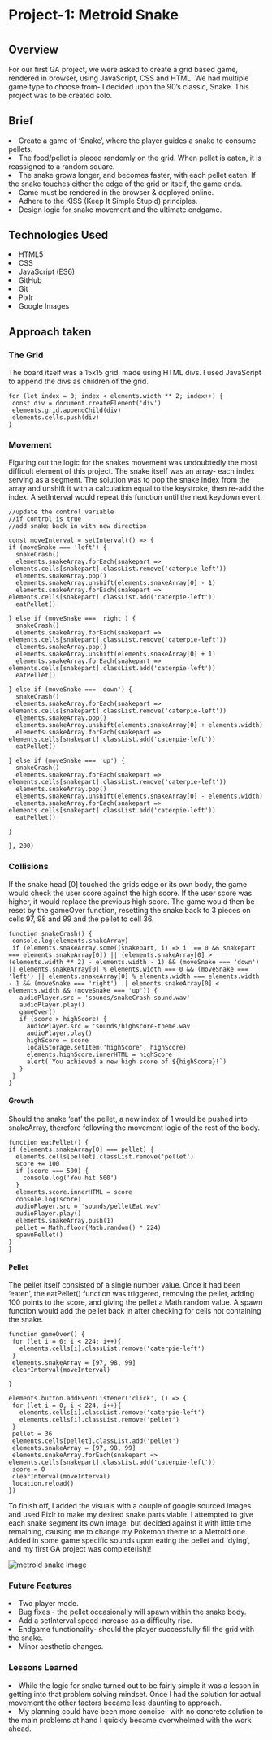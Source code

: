 <h1>Project-1: Metroid Snake<h1>

<h2>Overview</h2>

<p>For our first GA project, we were asked to create a grid based game, rendered in browser, using JavaScript, CSS and HTML. We had multiple game type to choose from- I decided upon the 90’s classic, Snake. This project was to be created solo.</p>

<h2>Brief</h2>

<li>Create a game of ‘Snake’, where the player guides a snake to consume pellets.</li>
<li>The food/pellet is placed randomly on the grid. When pellet is eaten, it is reassigned to a random square.</li>
<li>The snake grows longer, and becomes faster, with each pellet eaten. If the snake touches either the edge of the grid or itself, the game ends.</li>
<li>Game must be rendered in the browser & deployed online.</li>
<li>Adhere to the KISS (Keep It Simple Stupid) principles.</li>
<li>Design logic for snake movement and the ultimate endgame.</li>

<h2>Technologies Used</h2>

<li>HTML5</li>
<li>CSS</li>
<li>JavaScript (ES6)</li>
<li>GitHub</li>
<li>Git</li>
<li>Pixlr</li>
<li>Google Images</li>

<h2>Approach taken</h2>
 
 <h3>The Grid</h3>

 <p>The board itself was a 15x15 grid, made using HTML divs. I used JavaScript to append the divs as children of the grid.</p>

 ```
 for (let index = 0; index < elements.width ** 2; index++) {
  const div = document.createElement('div')
  elements.grid.appendChild(div)
  elements.cells.push(div)
}
 ```

 <h3>Movement</h4>

  <p>Figuring out the logic for the snakes movement was undoubtedly the most difficult element of this project. The snake itself was an array- each index serving as a segment. The solution was to pop the snake index from the array and unshift it with a calculation equal to the keystroke, then re-add the index. A setInterval would repeat this function until the next keydown event.</p>

  ```
  //update the control variable 
//if control is true
//add snake back in with new direction

const moveInterval = setInterval(() => {
  if (moveSnake === 'left') {
    snakeCrash()
    elements.snakeArray.forEach(snakepart => elements.cells[snakepart].classList.remove('caterpie-left'))
    elements.snakeArray.pop()
    elements.snakeArray.unshift(elements.snakeArray[0] - 1)
    elements.snakeArray.forEach(snakepart => elements.cells[snakepart].classList.add('caterpie-left'))
    eatPellet()
    
  } else if (moveSnake === 'right') {
    snakeCrash()
    elements.snakeArray.forEach(snakepart => elements.cells[snakepart].classList.remove('caterpie-left'))
    elements.snakeArray.pop()
    elements.snakeArray.unshift(elements.snakeArray[0] + 1)
    elements.snakeArray.forEach(snakepart => elements.cells[snakepart].classList.add('caterpie-left'))
    eatPellet()
    
  } else if (moveSnake === 'down') {
    snakeCrash()
    elements.snakeArray.forEach(snakepart => elements.cells[snakepart].classList.remove('caterpie-left'))
    elements.snakeArray.pop()
    elements.snakeArray.unshift(elements.snakeArray[0] + elements.width)
    elements.snakeArray.forEach(snakepart => elements.cells[snakepart].classList.add('caterpie-left'))
    eatPellet()
    
  } else if (moveSnake === 'up') {
    snakeCrash()
    elements.snakeArray.forEach(snakepart => elements.cells[snakepart].classList.remove('caterpie-left'))
    elements.snakeArray.pop()
    elements.snakeArray.unshift(elements.snakeArray[0] - elements.width)
    elements.snakeArray.forEach(snakepart => elements.cells[snakepart].classList.add('caterpie-left'))
    eatPellet()
    
  }

}, 200)
  ```
 <h3>Collisions</h3>

 <p>If the snake head [0] touched the grids edge or its own body, the game would check the user score against the high score. If the user score was higher, it would replace the previous high score. The game would then be reset by the gameOver function, resetting the snake back to 3 pieces on cells 97, 98 and 99 and the pellet to cell 36.</p>

 ```
 function snakeCrash() {
  console.log(elements.snakeArray)
  if (elements.snakeArray.some((snakepart, i) => i !== 0 && snakepart === elements.snakeArray[0]) || (elements.snakeArray[0] > (elements.width ** 2) - elements.width - 1) && (moveSnake === 'down') || elements.snakeArray[0] % elements.width === 0 && (moveSnake === 'left') || elements.snakeArray[0] % elements.width === elements.width - 1 && (moveSnake === 'right') || elements.snakeArray[0] < elements.width && (moveSnake === 'up')) {
    audioPlayer.src = 'sounds/snakeCrash-sound.wav'
    audioPlayer.play()
    gameOver()
    if (score > highScore) {
      audioPlayer.src = 'sounds/highscore-theme.wav'
      audioPlayer.play()
      highScore = score
      localStorage.setItem('highScore', highScore)
      elements.highScore.innerHTML = highScore
      alert(`You achieved a new high score of ${highScore}!`)
    }
  }
}
 ```

 <h4>Growth</h4>

  <p>Should the snake ‘eat’ the pellet, a new index of 1 would be pushed into snakeArray, therefore following the movement logic of the rest of the body.</p>

  ```
  function eatPellet() {
  if (elements.snakeArray[0] === pellet) {
    elements.cells[pellet].classList.remove('pellet')
    score += 100
    if (score === 500) {
      console.log('You hit 500')
    }
    elements.score.innerHTML = score
    console.log(score)
    audioPlayer.src = 'sounds/pelletEat.wav'
    audioPlayer.play()
    elements.snakeArray.push(1)
    pellet = Math.floor(Math.random() * 224)
    spawnPellet()
  }
}
  ```

 <h4>Pellet</h4>

 <p>The pellet itself consisted of a single number value. Once it had been ‘eaten’, the eatPellet() function was triggered, removing the pellet, adding 100 points to the score, and giving the pellet a Math.random value. A spawn function would add the pellet back in after checking for cells not containing the snake.</p>

 ```
 function gameOver() {
  for (let i = 0; i < 224; i++){
    elements.cells[i].classList.remove('caterpie-left')
  }
  elements.snakeArray = [97, 98, 99]
  clearInterval(moveInterval)

}

elements.button.addEventListener('click', () => {
  for (let i = 0; i < 224; i++){
    elements.cells[i].classList.remove('caterpie-left')
    elements.cells[i].classList.remove('pellet')
  }
  pellet = 36
  elements.cells[pellet].classList.add('pellet')
  elements.snakeArray = [97, 98, 99]
  elements.snakeArray.forEach(snakepart => elements.cells[snakepart].classList.add('caterpie-left'))
  score = 0
  clearInterval(moveInterval)
  location.reload()
})
 ```
 <p>To finish off, I added the visuals with a couple of google sourced images and used Pixlr to make my desired snake parts viable. I attempted to give each snake segment its own image, but decided against it with little time remaining, causing me to change my Pokemon theme to a Metroid one. Added in some game specific sounds upon eating the pellet and 'dying', and my first GA project was complete(ish)!</p>

<img src="https://i.imgur.com/WlwChmr.png" alt="metroid snake image"/>

<h3>Future Features</h3>

 <li>Two player mode.</li>
 <li>Bug fixes - the pellet occasionally will spawn within the snake body.</li>
 <li>Add a setInterval speed increase as a difficulty rise.</li>
 <li>Endgame functionality- should the player successfully fill the grid with the snake.</li>
 <li>Minor aesthetic changes.</li>

<h3>Lessons Learned</h3>

 <li>While the logic for snake turned out to be fairly simple it was a lesson in getting into that problem solving mindset. Once I had the solution for actual movement the other factors became less daunting to approach.</li>

<li>My planning could have been more concise- with no concrete solution to the main problems at hand I quickly became overwhelmed with the work ahead.</li>